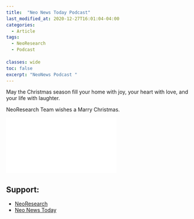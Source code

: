```yaml
---
title:  "Neo News Today Podcast"
last_modified_at: 2020-12-27T16:01:04-04:00
categories:
  - Article
tags:
  - NeoResearch
  - Podcast

classes: wide  
toc: false
excerpt: "NeoNews Podcast "
---
```



May the Christmas season fill your home with joy, your heart with love, and your life with laughter.

NeoResearch Team wishes a Marry Christmas.

![MDPI FirstPage](/assets/images/2020_12_NewYear/2020Christmas.pdf)




## Support:
- [NeoResearch](https://neoresearch.io)
- [Neo News Today](https://neonewstoday.com/news/)
